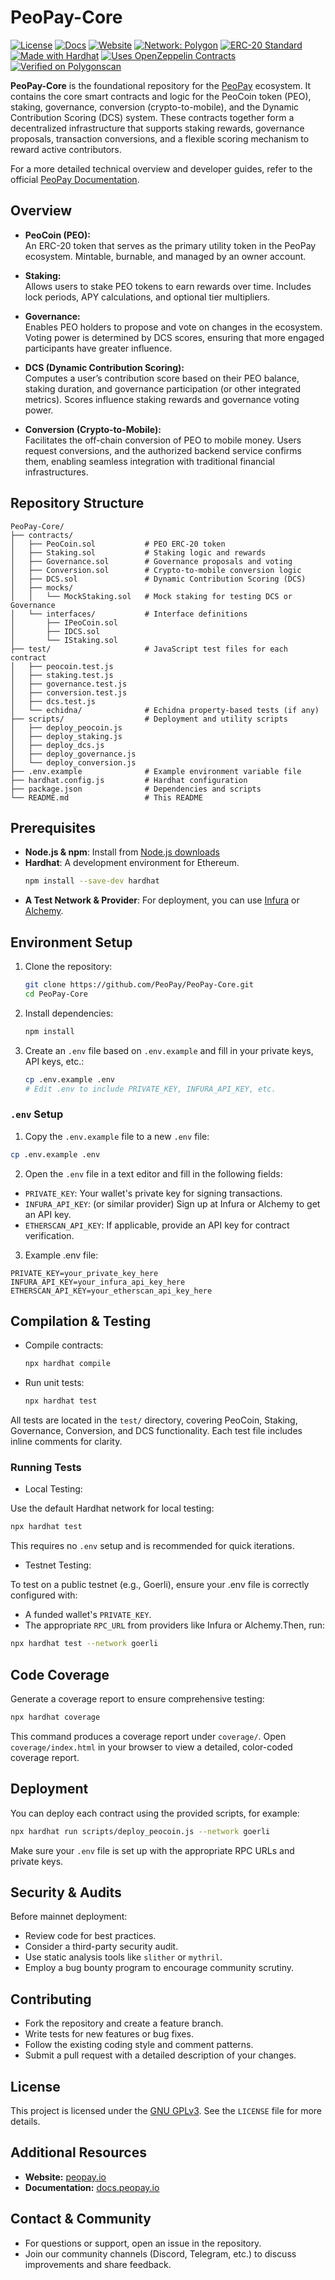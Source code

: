 # PeoPay-Core
[![License](https://img.shields.io/badge/License-GPLv3-blue.svg)](https://www.gnu.org/licenses/gpl-3.0)
[![Docs](https://img.shields.io/badge/docs-peopay.io-informational)](https://docs.peopay.io/)
[![Website](https://img.shields.io/badge/website-peopay.io-blue)](https://peopay.io/)
[![Network: Polygon](https://img.shields.io/badge/network-polygon-8247E5?logo=polygon)](https://polygon.technology/)
[![ERC-20 Standard](https://img.shields.io/badge/ERC-20-blue.svg)](https://eips.ethereum.org/EIPS/eip-20)
[![Made with Hardhat](https://img.shields.io/badge/made%20with-hardhat-FF8800.svg)](https://hardhat.org/)
[![Uses OpenZeppelin Contracts](https://img.shields.io/badge/OpenZeppelin-Contracts-brightgreen.svg)](https://openzeppelin.com/contracts/)
[![Verified on Polygonscan](https://img.shields.io/badge/verified%20on-polygonscan-blue.svg)](https://polygonscan.com/)


**PeoPay-Core** is the foundational repository for the [PeoPay](https://peopay.io/) ecosystem. It contains the core smart contracts and logic for the PeoCoin token (PEO), staking, governance, conversion (crypto-to-mobile), and the Dynamic Contribution Scoring (DCS) system. These contracts together form a decentralized infrastructure that supports staking rewards, governance proposals, transaction conversions, and a flexible scoring mechanism to reward active contributors.

For a more detailed technical overview and developer guides, refer to the official [PeoPay Documentation](https://docs.peopay.io/).

## Overview

- **PeoCoin (PEO):**  
  An ERC-20 token that serves as the primary utility token in the PeoPay ecosystem. Mintable, burnable, and managed by an owner account.

- **Staking:**  
  Allows users to stake PEO tokens to earn rewards over time. Includes lock periods, APY calculations, and optional tier multipliers.

- **Governance:**  
  Enables PEO holders to propose and vote on changes in the ecosystem. Voting power is determined by DCS scores, ensuring that more engaged participants have greater influence.

- **DCS (Dynamic Contribution Scoring):**  
  Computes a user’s contribution score based on their PEO balance, staking duration, and governance participation (or other integrated metrics). Scores influence staking rewards and governance voting power.

- **Conversion (Crypto-to-Mobile):**  
  Facilitates the off-chain conversion of PEO to mobile money. Users request conversions, and the authorized backend service confirms them, enabling seamless integration with traditional financial infrastructures.

## Repository Structure

```plaintext
PeoPay-Core/
├── contracts/
│   ├── PeoCoin.sol           # PEO ERC-20 token
│   ├── Staking.sol           # Staking logic and rewards
│   ├── Governance.sol        # Governance proposals and voting
│   ├── Conversion.sol        # Crypto-to-mobile conversion logic
│   ├── DCS.sol               # Dynamic Contribution Scoring (DCS)
│   ├── mocks/
│   │   └── MockStaking.sol   # Mock staking for testing DCS or Governance
│   └── interfaces/           # Interface definitions
│       ├── IPeoCoin.sol
│       ├── IDCS.sol
│       └── IStaking.sol
├── test/                     # JavaScript test files for each contract
│   ├── peocoin.test.js
│   ├── staking.test.js
│   ├── governance.test.js
│   ├── conversion.test.js
│   ├── dcs.test.js
│   └── echidna/              # Echidna property-based tests (if any)
├── scripts/                  # Deployment and utility scripts
│   ├── deploy_peocoin.js
│   ├── deploy_staking.js
│   ├── deploy_dcs.js
│   ├── deploy_governance.js
│   └── deploy_conversion.js
├── .env.example              # Example environment variable file
├── hardhat.config.js         # Hardhat configuration
├── package.json              # Dependencies and scripts
└── README.md                 # This README
```

## Prerequisites

- **Node.js & npm**: Install from [Node.js downloads](https://nodejs.org/en/download/)
- **Hardhat**: A development environment for Ethereum.  
  ```bash
  npm install --save-dev hardhat
  ```
- **A Test Network & Provider**: For deployment, you can use [Infura](https://infura.io/) or [Alchemy](https://www.alchemy.com/).

## Environment Setup

1. Clone the repository:
   ```bash
   git clone https://github.com/PeoPay/PeoPay-Core.git
   cd PeoPay-Core
   ```
2. Install dependencies:
   ```bash
   npm install
   ```
3. Create an `.env` file based on `.env.example` and fill in your private keys, API keys, etc.:
   ```bash
   cp .env.example .env
   # Edit .env to include PRIVATE_KEY, INFURA_API_KEY, etc.
   ```

### `.env` Setup 

1. Copy the `.env.example` file to a new `.env` file:
  ```bash
  cp .env.example .env
  ```

2. Open the `.env` file in a text editor and fill in the following fields:
  - `PRIVATE_KEY`: Your wallet's private key for signing transactions.
  - `INFURA_API_KEY`: (or similar provider) Sign up at Infura or Alchemy to get an API key.
  - `ETHERSCAN_API_KEY`: If applicable, provide an API key for contract verification.
  3. Example .env file:
```plaintext
PRIVATE_KEY=your_private_key_here
INFURA_API_KEY=your_infura_api_key_here
ETHERSCAN_API_KEY=your_etherscan_api_key_here
```

## Compilation & Testing

- Compile contracts:
  ```bash
  npx hardhat compile
  ```
  
- Run unit tests:
  ```bash
  npx hardhat test
  ```
  
All tests are located in the `test/` directory, covering PeoCoin, Staking, Governance, Conversion, and DCS functionality. Each test file includes inline comments for clarity.

### Running Tests

- Local Testing:
  
Use the default Hardhat network for local testing:
```bash
npx hardhat test
```
This requires no `.env` setup and is recommended for quick iterations.

- Testnet Testing:
  
To test on a public testnet (e.g., Goerli), ensure your .env file is correctly configured with:

  - A funded wallet's `PRIVATE_KEY`.
  - The appropriate `RPC_URL` from providers like Infura or Alchemy.Then, run:

```bash
npx hardhat test --network goerli
```

## Code Coverage

Generate a coverage report to ensure comprehensive testing:
```bash
npx hardhat coverage
```

This command produces a coverage report under `coverage/`. Open `coverage/index.html` in your browser to view a detailed, color-coded coverage report.

## Deployment

You can deploy each contract using the provided scripts, for example:
```bash
npx hardhat run scripts/deploy_peocoin.js --network goerli
```

Make sure your `.env` file is set up with the appropriate RPC URLs and private keys.

## Security & Audits

Before mainnet deployment:

- Review code for best practices.
- Consider a third-party security audit.
- Use static analysis tools like `slither` or `mythril`.
- Employ a bug bounty program to encourage community scrutiny.

## Contributing

- Fork the repository and create a feature branch.
- Write tests for new features or bug fixes.
- Follow the existing coding style and comment patterns.
- Submit a pull request with a detailed description of your changes.

## License

This project is licensed under the [GNU GPLv3](https://www.gnu.org/licenses/gpl-3.0.en.html). See the `LICENSE` file for more details.

## Additional Resources

- **Website:** [peopay.io](https://peopay.io/)
- **Documentation:** [docs.peopay.io](https://docs.peopay.io/)

## Contact & Community

- For questions or support, open an issue in the repository.
- Join our community channels (Discord, Telegram, etc.) to discuss improvements and share feedback.
